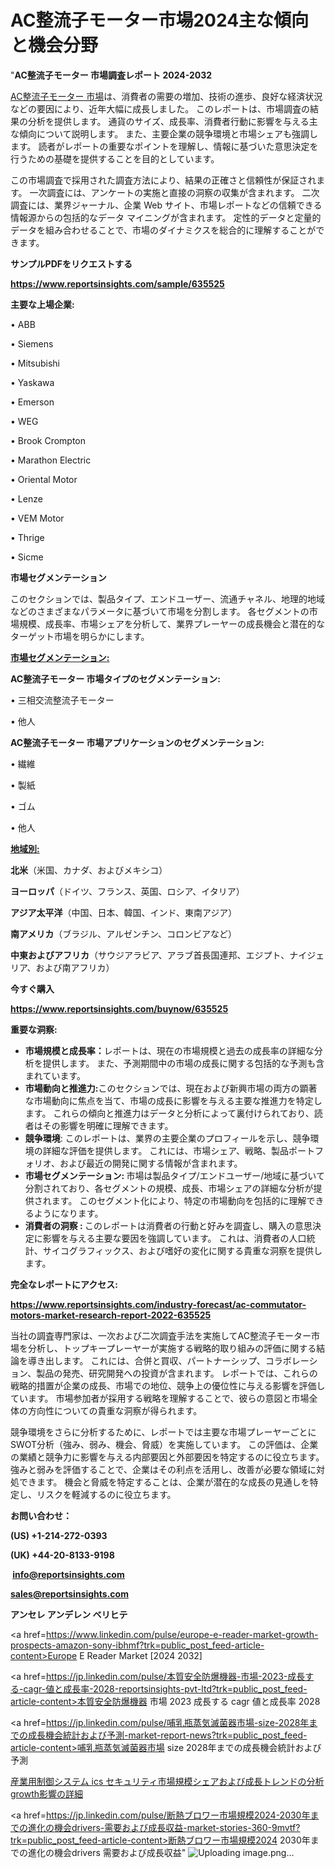 # AC整流子モーター市場2024主な傾向と機会分野

"<strong>AC整流子モーター 市場調査レポート 2024-2032</strong>

<a href=https://www.reportsinsights.com/sample/635525>AC整流子モーター 市場</a>は、消費者の需要の増加、技術の進歩、良好な経済状況などの要因により、近年大幅に成長しました。 このレポートは、市場調査の結果の分析を提供します。 通貨のサイズ、成長率、消費者行動に影響を与える主な傾向について説明します。 また、主要企業の競争環境と市場シェアも強調します。 読者がレポートの重要なポイントを理解し、情報に基づいた意思決定を行うための基礎を提供することを目的としています。

この市場調査で採用された調査方法により、結果の正確さと信頼性が保証されます。 一次調査には、アンケートの実施と直接の洞察の収集が含まれます。 二次調査には、業界ジャーナル、企業 Web サイト、市場レポートなどの信頼できる情報源からの包括的なデータ マイニングが含まれます。 定性的データと定量的データを組み合わせることで、市場のダイナミクスを総合的に理解することができます。

<strong><b>サンプルPDFをリクエストする</b></strong>

<a href=https://www.reportsinsights.com/sample/635525><strong><u>https://www.reportsinsights.com/sample/635525</u></strong></a>

<strong>主要な上場企業:</strong>

• ABB

• Siemens

• Mitsubishi

• Yaskawa

• Emerson

• WEG

• Brook Crompton

• Marathon Electric

• Oriental Motor

• Lenze

• VEM Motor

• Thrige

• Sicme

<strong>市場セグメンテーション</strong>

このセクションでは、製品タイプ、エンドユーザー、流通チャネル、地理的地域などのさまざまなパラメータに基づいて市場を分割します。 各セグメントの市場規模、成長率、市場シェアを分析して、業界プレーヤーの成長機会と潜在的なターゲット市場を明らかにします。

<strong><u>市場セグメンテーション</u></strong><strong><u>:</u></strong>

<strong>AC整流子モーター 市場タイプのセグメンテーション:</strong>

• 三相交流整流子モーター

• 他人

<strong>AC整流子モーター 市場アプリケーションのセグメンテーション:</strong>

• 繊維

• 製紙

• ゴム

• 他人

<strong><u>地域別</u></strong><strong><u>:</u></strong>

<strong>北米</strong>（米国、カナダ、およびメキシコ）

<strong>ヨーロッパ</strong>（ドイツ、フランス、英国、ロシア、イタリア）

<strong>アジア太平洋</strong>（中国、日本、韓国、インド、東南アジア）

<strong>南アメリカ</strong>（ブラジル、アルゼンチン、コロンビアなど）

<strong>中東およびアフリカ</strong>（サウジアラビア、アラブ首長国連邦、エジプト、ナイジェリア、および南アフリカ）

<strong>今すぐ購入</strong>

<a href=https://www.reportsinsights.com/buynow/635525><strong><u>https://www.reportsinsights.com/buynow/635525</u></strong></a>

<strong>重要な洞察:</strong>
<ul>
  <li><strong>市場規模と成長率：</strong>レポートは、現在の市場規模と過去の成長率の詳細な分析を提供します。 また、予測期間中の市場の成長に関する包括的な予測も含まれています。</li>
  <li><strong>市場動向と推進力:</strong>このセクションでは、現在および新興市場の両方の顕著な市場動向に焦点を当て、市場の成長に影響を与える主要な推進力を特定します。 これらの傾向と推進力はデータと分析によって裏付けられており、読者はその影響を明確に理解できます。</li>
  <li><strong>競争環境</strong>: このレポートは、業界の主要企業のプロフィールを示し、競争環境の詳細な評価を提供します。 これには、市場シェア、戦略、製品ポートフォリオ、および最近の開発に関する情報が含まれます。</li>
  <li><strong>市場セグメンテーション: </strong>市場は製品タイプ/エンドユーザー/地域に基づいて分割されており、各セグメントの規模、成長、市場シェアの詳細な分析が提供されます。 このセグメント化により、特定の市場動向を包括的に理解できるようになります。</li>
  <li><strong>消費者の洞察 : </strong>このレポートは消費者の行動と好みを調査し、購入の意思決定に影響を与える主要な要因を強調しています。 これは、消費者の人口統計、サイコグラフィックス、および嗜好の変化に関する貴重な洞察を提供します。</li>
</ul>
<strong>完全なレポートにアクセス:</strong>

<a href=https://www.reportsinsights.com/industry-forecast/ac-commutator-motors-market-research-report-2022-635525><strong><u><b>https://www.reportsinsights.com/industry-forecast/ac-commutator-motors-market-research-report-2022-635525</b></u></strong></a>

当社の調査専門家は、一次および二次調査手法を実施してAC整流子モーター市場を分析し、トップキープレーヤーが実施する戦略的取り組みの評価に関する結論を導き出します。 これには、合併と買収、パートナーシップ、コラボレーション、製品の発売、研究開発への投資が含まれます。 レポートでは、これらの戦略的措置が企業の成長、市場での地位、競争上の優位性に与える影響を評価しています。 市場参加者が採用する戦略を理解することで、彼らの意図と市場全体の方向性についての貴重な洞察が得られます。

競争環境をさらに分析するために、レポートでは主要な市場プレーヤーごとにSWOT分析（強み、弱み、機会、脅威）を実施しています。 この評価は、企業の業績と競争力に影響を与える内部要因と外部要因を特定するのに役立ちます。 強みと弱みを評価することで、企業はその利点を活用し、改善が必要な領域に対処できます。 機会と脅威を特定することは、企業が潜在的な成長の見通しを特定し、リスクを軽減するのに役立ちます。

<strong>お問い合わせ：</strong>

<strong>(US) +1-214-272-0393</strong>

<strong>(UK) +44-20-8133-9198</strong>

<strong> </strong><a href=info@reportsinsights.com><strong><u>info@reportsinsights.com</u></strong></a>

<a href=sales@reportsinsights.com><strong><u>sales@reportsinsights.com</u></strong></a>

<strong>アンセレ アンデレン ベリヒテ</strong>

<a href=https://www.linkedin.com/pulse/europe-e-reader-market-growth-prospects-amazon-sony-ibhmf?trk=public_post_feed-article-content>Europe E Reader Market [2024 2032]</a>

<a href=https://jp.linkedin.com/pulse/本質安全防爆機器-市場-2023-成長する-cagr-値と成長率-2028-reportsinsights-pvt-ltd?trk=public_post_feed-article-content>本質安全防爆機器 市場 2023 成長する cagr 値と成長率 2028</a>

<a href=https://jp.linkedin.com/pulse/哺乳瓶蒸気滅菌器市場-size-2028年までの成長機会統計および予測-market-report-news?trk=public_post_feed-article-content>哺乳瓶蒸気滅菌器市場 size 2028年までの成長機会統計および予測</a>

<a href=https://www.linkedin.com/pulse/産業用制御システム-ics-セキュリティ市場規模シェアおよび成長トレンドの分析growth影響の詳細/>産業用制御システム ics セキュリティ市場規模シェアおよび成長トレンドの分析growth影響の詳細</a>

<a href=https://jp.linkedin.com/pulse/断熱ブロワー市場規模2024-2030年までの進化の機会drivers-需要および成長収益-market-stories-360-9mvtf?trk=public_post_feed-article-content>断熱ブロワー市場規模2024 2030年までの進化の機会drivers 需要および成長収益</a>"
![Uploading image.png…]()
